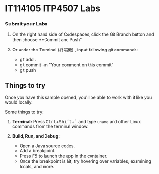 # IT114105 ITP4507 Labs

### Submit your Labs
1. On the right hand side of Codespaces, click the Git Branch button and then choose **Commit and Push"

2. Or under the Terminal (終端機) , input following git commands:

    - git add .
    - git commit -m "Your comment on this commit"
    - git push

## Things to try

Once you have this sample opened, you'll be able to work with it like you would locally.

Some things to try:

1. **Terminal:** Press <kbd>Ctrl</kbd>+<kbd>Shift</kbd>+<kbd>\`</kbd> and type `uname` and other Linux commands from the terminal window.

2. **Build, Run, and Debug:**
   - Open a Java source codes.
   - Add a breakpoint.
   - Press <kbd>F5</kbd> to launch the app in the container.
   - Once the breakpoint is hit, try hovering over variables, examining locals, and more.
